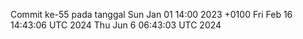Commit ke-55 pada tanggal Sun Jan 01 14:00 2023 +0100
Fri Feb 16 14:43:06 UTC 2024
Thu Jun  6 06:43:03 UTC 2024
